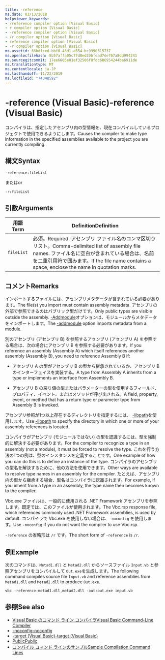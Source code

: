 ```yaml
---
title: -reference
ms.date: 03/13/2018
helpviewer_keywords:
- /reference compiler option [Visual Basic]
- r compiler option [Visual Basic]
- -reference compiler option [Visual Basic]
- /r compiler option [Visual Basic]
- reference compiler option [Visual Basic]
- -r compiler option [Visual Basic]
ms.assetid: 66bdfced-bbf6-43d1-a554-bc0990315737
ms.openlocfilehash: 8b57affa05c77d8ed20bfead7de767a8dd994241
ms.sourcegitcommit: 17ee6605e01ef32506f8fdc686954244ba6911de
ms.translationtype: MT
ms.contentlocale: ja-JP
ms.lasthandoff: 11/22/2019
ms.locfileid: "74348592"
---
```

# <a name="-reference-visual-basic"></a><span data-ttu-id="06aee-102">-reference (Visual Basic)</span><span class="sxs-lookup"><span data-stu-id="06aee-102">-reference (Visual Basic)</span></span>
<span data-ttu-id="06aee-103">コンパイラは、指定したアセンブリ内の型情報を、現在コンパイルしているプロジェクトで使用できるようにします。</span><span class="sxs-lookup"><span data-stu-id="06aee-103">Causes the compiler to make type information in the specified assemblies available to the project you are currently compiling.</span></span>  
  
## <a name="syntax"></a><span data-ttu-id="06aee-104">構文</span><span class="sxs-lookup"><span data-stu-id="06aee-104">Syntax</span></span>  
  
```console  
-reference:fileList  
```

<span data-ttu-id="06aee-105">または</span><span class="sxs-lookup"><span data-stu-id="06aee-105">or</span></span>

```console
-r:fileList  
```  
  
## <a name="arguments"></a><span data-ttu-id="06aee-106">引数</span><span class="sxs-lookup"><span data-stu-id="06aee-106">Arguments</span></span>  
  
|<span data-ttu-id="06aee-107">用語</span><span class="sxs-lookup"><span data-stu-id="06aee-107">Term</span></span>|<span data-ttu-id="06aee-108">Definition</span><span class="sxs-lookup"><span data-stu-id="06aee-108">Definition</span></span>|  
|---|---|  
|`fileList`|<span data-ttu-id="06aee-109">必須。</span><span class="sxs-lookup"><span data-stu-id="06aee-109">Required.</span></span> <span data-ttu-id="06aee-110">アセンブリ ファイル名のコンマ区切りリスト。</span><span class="sxs-lookup"><span data-stu-id="06aee-110">Comma-delimited list of assembly file names.</span></span> <span data-ttu-id="06aee-111">ファイル名に空白が含まれている場合は、名前を二重引用符で囲みます。</span><span class="sxs-lookup"><span data-stu-id="06aee-111">If the file name contains a space, enclose the name in quotation marks.</span></span>|  
  
## <a name="remarks"></a><span data-ttu-id="06aee-112">コメント</span><span class="sxs-lookup"><span data-stu-id="06aee-112">Remarks</span></span>  
 <span data-ttu-id="06aee-113">インポートするファイルには、アセンブリメタデータが含まれている必要があります。</span><span class="sxs-lookup"><span data-stu-id="06aee-113">The file(s) you import must contain assembly metadata.</span></span> <span data-ttu-id="06aee-114">アセンブリの外部で参照できるのはパブリック型だけです。</span><span class="sxs-lookup"><span data-stu-id="06aee-114">Only public types are visible outside the assembly.</span></span> <span data-ttu-id="06aee-115">[-Addmodule](../../../visual-basic/reference/command-line-compiler/addmodule.md)オプションは、モジュールからメタデータをインポートします。</span><span class="sxs-lookup"><span data-stu-id="06aee-115">The [-addmodule](../../../visual-basic/reference/command-line-compiler/addmodule.md) option imports metadata from a module.</span></span>  
  
 <span data-ttu-id="06aee-116">別のアセンブリ (アセンブリ B) を参照するアセンブリ (アセンブリ A) を参照する場合は、次の場合にアセンブリ B を参照する必要があります。</span><span class="sxs-lookup"><span data-stu-id="06aee-116">If you reference an assembly (Assembly A) which itself references another assembly (Assembly B), you need to reference Assembly B if:</span></span>  
  
- <span data-ttu-id="06aee-117">アセンブリ A の型がアセンブリ B の型から継承されているか、アセンブリ B のインターフェイスを実装する。</span><span class="sxs-lookup"><span data-stu-id="06aee-117">A type from Assembly A inherits from a type or implements an interface from Assembly B.</span></span>  
  
- <span data-ttu-id="06aee-118">アセンブリ B の戻り値の型またはパラメーターの型を使用するフィールド、プロパティ、イベント、またはメソッドが呼び出される。</span><span class="sxs-lookup"><span data-stu-id="06aee-118">A field, property, event, or method that has a return type or parameter type from Assembly B is invoked.</span></span>  
  
 <span data-ttu-id="06aee-119">アセンブリ参照が1つ以上存在するディレクトリを指定するには、 [-libpath](../../../visual-basic/reference/command-line-compiler/libpath.md)を使用します。</span><span class="sxs-lookup"><span data-stu-id="06aee-119">Use [-libpath](../../../visual-basic/reference/command-line-compiler/libpath.md) to specify the directory in which one or more of your assembly references is located.</span></span>  
  
 <span data-ttu-id="06aee-120">コンパイラがアセンブリ (モジュールではない) の型を認識するには、型を強制的に解決する必要があります。</span><span class="sxs-lookup"><span data-stu-id="06aee-120">For the compiler to recognize a type in an assembly (not a module), it must be forced to resolve the type.</span></span> <span data-ttu-id="06aee-121">これを行う方法の1つの例は、型のインスタンスを定義することです。</span><span class="sxs-lookup"><span data-stu-id="06aee-121">One example of how you can do this is to define an instance of the type.</span></span> <span data-ttu-id="06aee-122">コンパイラのアセンブリの型名を解決するために、他の方法を使用できます。</span><span class="sxs-lookup"><span data-stu-id="06aee-122">Other ways are available to resolve type names in an assembly for the compiler.</span></span> <span data-ttu-id="06aee-123">たとえば、アセンブリ内の型から継承する場合、型名はコンパイラに認識されます。</span><span class="sxs-lookup"><span data-stu-id="06aee-123">For example, if you inherit from a type in an assembly, the type name then becomes known to the compiler.</span></span>  
  
 <span data-ttu-id="06aee-124">Vbc.exe ファイルは、一般的に使用される .NET Framework アセンブリを参照します。既定では、このファイルが使用されます。</span><span class="sxs-lookup"><span data-stu-id="06aee-124">The Vbc.rsp response file, which references commonly used .NET Framework assemblies, is used by default.</span></span> <span data-ttu-id="06aee-125">コンパイラで Vbc.exe を使用しない場合は、`-noconfig` を使用します。</span><span class="sxs-lookup"><span data-stu-id="06aee-125">Use `-noconfig` if you do not want the compiler to use Vbc.rsp.</span></span>  
  
 <span data-ttu-id="06aee-126">`-reference` の省略形は `/r` です。</span><span class="sxs-lookup"><span data-stu-id="06aee-126">The short form of `-reference` is `/r`.</span></span>  
  
## <a name="example"></a><span data-ttu-id="06aee-127">例</span><span class="sxs-lookup"><span data-stu-id="06aee-127">Example</span></span>  
 <span data-ttu-id="06aee-128">次のコマンドは、`Metad1.dll` と `Metad2.dll` からソースファイル `Input.vb` と参照アセンブリをコンパイルして `Out.exe`を生成します。</span><span class="sxs-lookup"><span data-stu-id="06aee-128">The following command compiles source file `Input.vb` and reference assemblies from `Metad1.dll` and `Metad2.dll` to produce `Out.exe`.</span></span>  
  
```console
vbc -reference:metad1.dll,metad2.dll -out:out.exe input.vb  
```  
  
## <a name="see-also"></a><span data-ttu-id="06aee-129">参照</span><span class="sxs-lookup"><span data-stu-id="06aee-129">See also</span></span>

- [<span data-ttu-id="06aee-130">Visual Basic のコマンド ライン コンパイラ</span><span class="sxs-lookup"><span data-stu-id="06aee-130">Visual Basic Command-Line Compiler</span></span>](../../../visual-basic/reference/command-line-compiler/index.md)
- [<span data-ttu-id="06aee-131">-noconfig</span><span class="sxs-lookup"><span data-stu-id="06aee-131">-noconfig</span></span>](../../../visual-basic/reference/command-line-compiler/noconfig.md)
- [<span data-ttu-id="06aee-132">-target (Visual Basic)</span><span class="sxs-lookup"><span data-stu-id="06aee-132">-target (Visual Basic)</span></span>](../../../visual-basic/reference/command-line-compiler/target.md)
- [<span data-ttu-id="06aee-133">Public</span><span class="sxs-lookup"><span data-stu-id="06aee-133">Public</span></span>](../../../visual-basic/language-reference/modifiers/public.md)
- [<span data-ttu-id="06aee-134">コンパイル コマンド ラインのサンプル</span><span class="sxs-lookup"><span data-stu-id="06aee-134">Sample Compilation Command Lines</span></span>](../../../visual-basic/reference/command-line-compiler/sample-compilation-command-lines.md)
